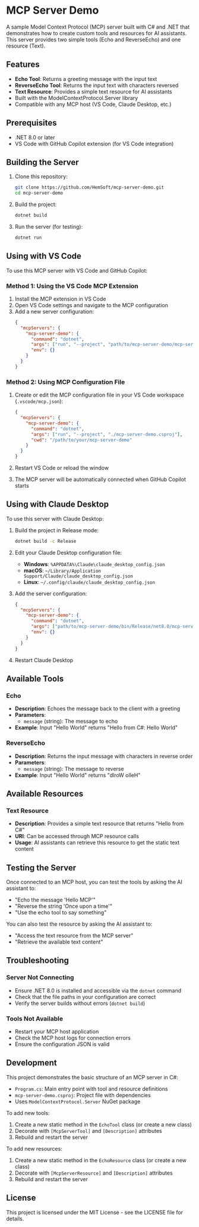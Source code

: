 # MCP Server Demo

A sample Model Context Protocol (MCP) server built with C# and .NET that demonstrates how to create custom tools and resources for AI assistants. This server provides two simple tools (Echo and ReverseEcho) and one resource (Text).

## Features

- **Echo Tool**: Returns a greeting message with the input text
- **ReverseEcho Tool**: Returns the input text with characters reversed
- **Text Resource**: Provides a simple text resource for AI assistants
- Built with the ModelContextProtocol.Server library
- Compatible with any MCP host (VS Code, Claude Desktop, etc.)

## Prerequisites

- .NET 8.0 or later
- VS Code with GitHub Copilot extension (for VS Code integration)

## Building the Server

1. Clone this repository:
   ```bash
   git clone https://github.com/HemSoft/mcp-server-demo.git
   cd mcp-server-demo
   ```

2. Build the project:
   ```bash
   dotnet build
   ```

3. Run the server (for testing):
   ```bash
   dotnet run
   ```

## Using with VS Code

To use this MCP server with VS Code and GitHub Copilot:

### Method 1: Using the VS Code MCP Extension

1. Install the MCP extension in VS Code
2. Open VS Code settings and navigate to the MCP configuration
3. Add a new server configuration:
   ```json
   {
     "mcpServers": {
       "mcp-server-demo": {
         "command": "dotnet",
         "args": ["run", "--project", "path/to/mcp-server-demo/mcp-server-demo.csproj"],
         "env": {}
       }
     }
   }
   ```

### Method 2: Using MCP Configuration File

1. Create or edit the MCP configuration file in your VS Code workspace (`.vscode/mcp.json`):
   ```json
   {
     "mcpServers": {
       "mcp-server-demo": {
         "command": "dotnet",
         "args": ["run", "--project", "./mcp-server-demo.csproj"],
         "cwd": "/path/to/your/mcp-server-demo"
       }
     }
   }
   ```

2. Restart VS Code or reload the window
3. The MCP server will be automatically connected when GitHub Copilot starts

## Using with Claude Desktop

To use this server with Claude Desktop:

1. Build the project in Release mode:
   ```bash
   dotnet build -c Release
   ```

2. Edit your Claude Desktop configuration file:
   - **Windows**: `%APPDATA%\Claude\claude_desktop_config.json`
   - **macOS**: `~/Library/Application Support/Claude/claude_desktop_config.json`
   - **Linux**: `~/.config/claude/claude_desktop_config.json`

3. Add the server configuration:
   ```json
   {
     "mcpServers": {
       "mcp-server-demo": {
         "command": "dotnet",
         "args": ["path/to/mcp-server-demo/bin/Release/net8.0/mcp-server-demo.dll"],
         "env": {}
       }
     }
   }
   ```

4. Restart Claude Desktop

## Available Tools

### Echo
- **Description**: Echoes the message back to the client with a greeting
- **Parameters**:
  - `message` (string): The message to echo
- **Example**: Input "Hello World" returns "Hello from C#: Hello World"

### ReverseEcho
- **Description**: Returns the input message with characters in reverse order
- **Parameters**:
  - `message` (string): The message to reverse
- **Example**: Input "Hello World" returns "dlroW olleH"

## Available Resources

### Text Resource
- **Description**: Provides a simple text resource that returns "Hello from C#"
- **URI**: Can be accessed through MCP resource calls
- **Usage**: AI assistants can retrieve this resource to get the static text content

## Testing the Server

Once connected to an MCP host, you can test the tools by asking the AI assistant to:

- "Echo the message 'Hello MCP'"
- "Reverse the string 'Once upon a time'"
- "Use the echo tool to say something"

You can also test the resource by asking the AI assistant to:

- "Access the text resource from the MCP server"
- "Retrieve the available text content"

## Troubleshooting

### Server Not Connecting
- Ensure .NET 8.0 is installed and accessible via the `dotnet` command
- Check that the file paths in your configuration are correct
- Verify the server builds without errors (`dotnet build`)

### Tools Not Available
- Restart your MCP host application
- Check the MCP host logs for connection errors
- Ensure the configuration JSON is valid

## Development

This project demonstrates the basic structure of an MCP server in C#:

- `Program.cs`: Main entry point with tool and resource definitions
- `mcp-server-demo.csproj`: Project file with dependencies
- Uses `ModelContextProtocol.Server` NuGet package

To add new tools:
1. Create a new static method in the `EchoTool` class (or create a new class)
2. Decorate with `[McpServerTool]` and `[Description]` attributes
3. Rebuild and restart the server

To add new resources:
1. Create a new static method in the `EchoResource` class (or create a new class)
2. Decorate with `[McpServerResource]` and `[Description]` attributes
3. Rebuild and restart the server

## License

This project is licensed under the MIT License - see the LICENSE file for details.
